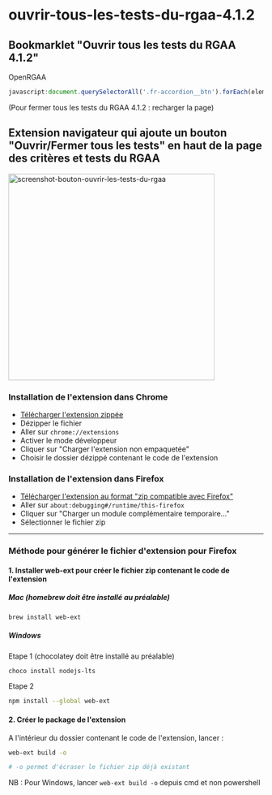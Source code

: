 # ouvrir-tous-les-tests-du-rgaa-4.1.2

## Bookmarklet "Ouvrir tous les tests du RGAA 4.1.2"
OpenRGAA
```javascript
javascript:document.querySelectorAll('.fr-accordion__btn').forEach(element => element.setAttribute('aria-expanded', 'true'));
```
(Pour fermer tous les tests du RGAA 4.1.2 : recharger la page)

## Extension navigateur qui ajoute un bouton "Ouvrir/Fermer tous les tests" en haut de la page des critères et tests du RGAA

<img width="407" alt="screenshot-bouton-ouvrir-les-tests-du-rgaa" src="https://github.com/user-attachments/assets/e1af28aa-9d4d-43a2-8e28-0ec6661f78fa">

### Installation de l'extension dans Chrome

- [Télécharger l'extension zippée](https://github.com/florentroques/ouvrir-et-fermer-tous-les-tests-du-rgaa/releases/download/v1.0.0/ouvrir-et-fermer-tous-les-tests-du-rgaa-v1.0.0-chrome.zip)
- Dézipper le fichier
- Aller sur `chrome://extensions`
- Activer le mode développeur
- Cliquer sur "Charger l'extension non empaquetée"
- Choisir le dossier dézippé contenant le code de l'extension

### Installation de l'extension dans Firefox
- [Télécharger l'extension au format "zip compatible avec Firefox"](https://github.com/florentroques/ouvrir-et-fermer-tous-les-tests-du-rgaa/releases/download/v1.0.0/ouvrir_et_fermer_tous_les_tests_du_rgaa-1.0.0-firefox.zip)
- Aller sur `about:debugging#/runtime/this-firefox`
- Cliquer sur "Charger un module complémentaire temporaire…"
- Sélectionner le fichier zip

---

### Méthode pour générer le fichier d'extension pour Firefox

#### 1. Installer web-ext pour créer le fichier zip contenant le code de l'extension

##### Mac (homebrew doit être installé au préalable)
```bash
brew install web-ext
```

##### Windows
Etape 1 (chocolatey doit être installé au préalable)
```bash
choco install nodejs-lts
```
Etape 2
```bash
npm install --global web-ext
```

#### 2. Créer le package de l'extension
A l'intérieur du dossier contenant le code de l'extension, lancer :
```bash
web-ext build -o
```
```bash
# -o permet d'écraser le fichier zip déjà existant
```
NB : Pour Windows, lancer `web-ext build -o` depuis cmd et non powershell
